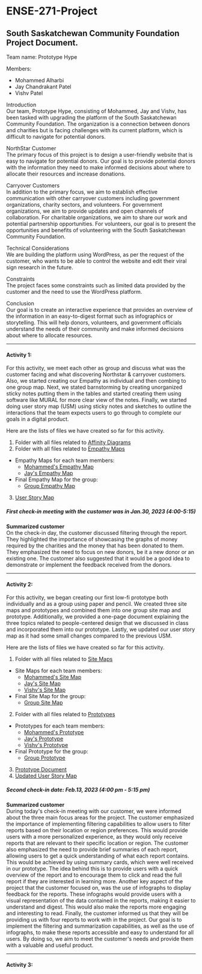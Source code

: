 # ENSE-271-Project

## South Saskatchewan Community Foundation Project Document.

Team name: Prototype Hype

Members:
* Mohammed Alharbi
* Jay Chandrakant Patel
* Vishv Patel


Introduction\
Our team, Prototype Hype, consisting of Mohammed, Jay and Vishv, has been tasked with upgrading the platform of the South Saskatchewan Community Foundation. The organization is a connection between donors and charities but is facing challenges with its current platform, which is difficult to navigate for potential donors.

NorthStar Customer\
  The primary focus of this project is to design a user-friendly website that is easy to navigate for potential donors. Our goal is to provide potential donors with the information they need to make informed decisions about where to allocate their resources and increase donations.

Carryover Customers\
  In addition to the primary focus, we aim to establish effective communication with other carryover customers including government organizations, charity sectors, and volunteers. For government organizations, we aim to provide updates and open channels of collaboration. For charitable organizations, we aim to share our work and potential partnership opportunities. For volunteers, our goal is to present the opportunities and benefits of volunteering with the South Saskatchewan Community Foundation.

Technical Considerations\
  We are building the platform using WordPress, as per the request of the customer, who wants to be able to control the website and edit their viral sign research in the future.

Constraints\
  The project faces some constraints such as limited data provided by the customer and the need to use the WordPress platform. 

Conclusion\
  Our goal is to create an interactive experience that provides an overview of the information in an easy-to-digest format such as infographics or storytelling. This will help donors, volunteers, and government officials understand the needs of their community and make informed decisions about where to allocate resources.

------

#### Activity 1:

For this activity, we meet each other as group and discuss what was the customer facing and what discovering Northstar & carryover customers. Also, we started creating our Empathy as individual and then combing to one group map. Next, we stated barnstorming by creating unorganized sticky notes putting them in the tables and started creating them using software like MURAL for more clear view of the notes. Finally, we started doing user story map (USM) using sticky notes and sketches to outline the interactions that the team expects users to go through to complete our goals in a digital product.

Here are the lists of files we have created so far for this activity.
1. Folder with all files related to [Affinity Diagrams](https://github.com/M-Alharbi/ENSE-271-Project/tree/main/Affinity%20Diagrams)
2. Folder with all files related to [Empathy Maps](https://github.com/M-Alharbi/ENSE-271-Project/tree/main/Empathy%20maps)
- Empathy Maps for each team members:
  - [Mohammed's Empathy Map](https://github.com/M-Alharbi/ENSE-271-Project/blob/main/Empathy%20maps/Empathy%20map.png)
  - [Jay's Empathy Map](https://github.com/M-Alharbi/ENSE-271-Project/blob/main/Empathy%20maps/Empathy%20Map.jpg)
- Final Empathy Map for the group:
  - [Group Empathy Map](https://github.com/M-Alharbi/ENSE-271-Project/blob/main/Empathy%20maps/Group%20Empathy%20map.png)
3. [User Story Map](https://github.com/M-Alharbi/ENSE-271-Project/blob/main/User%20story%20map/Project_sscf_storymap.pdf)
 

##### First check-in meeting with the customer was in Jan.30, 2023 (4:00-5:15)
**Summarized customer**\
On the check-in day, the customer discussed filtering through the report. They highlighted the importance of showcasing the graphs of money required by the charities and the money that has been donated to them. They emphasized the need to focus on new donors, be it a new donor or an existing one. The customer also suggested that it would be a good idea to demonstrate or implement the feedback received from the donors.


------

#### Activity 2:

For this activity, we began creating our first low-fi prototype both individually and as a group using paper and pencil. We created three site maps and prototypes and combined them into one group site map and prototype. Additionally, we provided a one-page document explaining the three topics related to people-centered design that we discussed in class and incorporated them into our prototype. Lastly, we updated our user story map as it had some small changes compared to the previous USM.

Here are the lists of files we have created so far for this activity.
1. Folder with all files related to [Site Maps](https://github.com/M-Alharbi/ENSE-271-Project/tree/main/Sitemaps)
- Site Maps for each team members:
  - [Mohammed's Site Map](https://github.com/M-Alharbi/ENSE-271-Project/blob/main/Sitemaps/Mohammed%20Site%20Map.jpg)
  - [Jay's Site Map](https://github.com/M-Alharbi/ENSE-271-Project/blob/main/Sitemaps/Jay_sitemap.jpeg)
  - [Vishv's Site Map](https://github.com/M-Alharbi/ENSE-271-Project/blob/main/Sitemaps/Vishv_sitemap.jpg)
- Final Site Map for the group:
  - [Group Site Map](https://github.com/M-Alharbi/ENSE-271-Project/blob/main/Sitemaps/Final%20Site%20Map.jpg)
  
2. Folder with all files related to [Prototypes](https://github.com/M-Alharbi/ENSE-271-Project/tree/main/Empathy%20maps)
- Prototypes for each team members:
  - [Mohammed's Prototype](https://github.com/M-Alharbi/ENSE-271-Project/blob/main/Prototypes/Mohammed%20Prototype.jpg)
  - [Jay's Prototype](https://github.com/M-Alharbi/ENSE-271-Project/blob/main/Prototypes/Jay_prototype.jpeg)
  - [Vishv's Prototype](https://github.com/M-Alharbi/ENSE-271-Project/blob/main/Prototypes/Vishv_prototype.jpg)
- Final Prototype for the group:
  - [Group Prototype](https://github.com/M-Alharbi/ENSE-271-Project/blob/main/Prototypes/final%20prototype.jpg)
3. [Prototype Document](https://github.com/M-Alharbi/ENSE-271-Project/blob/main/Prototypes/Prototype_Documentation.pdf)
4. [Updated User Story Map](https://github.com/M-Alharbi/ENSE-271-Project/blob/main/User%20story%20map/Updated%20User%20Story%20Map.pdf)

##### Second check-in date: Feb.13, 2023 (4:00 pm - 5:15 pm)
**Summarized customer**\
During today's check-in meeting with our customer, we were informed about the three main focus areas for the project. The customer emphasized the importance of implementing filtering capabilities to allow users to filter reports based on their location or region preferences. This would provide users with a more personalized experience, as they would only receive reports that are relevant to their specific location or region. The customer also emphasized the need to provide brief summaries of each report, allowing users to get a quick understanding of what each report contains. This would be achieved by using summary cards, which were well received in our prototype. The idea behind this is to provide users with a quick overview of the report and to encourage them to click and read the full report if they are interested in learning more. Another key aspect of the project that the customer focused on, was the use of infographs to display feedback for the reports. These infographs would provide users with a visual representation of the data contained in the reports, making it easier to understand and digest. This would also make the reports more engaging and interesting to read. Finally, the customer informed us that they will be providing us with four reports to work with in the project. Our goal is to implement the filtering and summarization capabilities, as well as the use of infographs, to make these reports accessible and easy to understand for all users. By doing so, we aim to meet the customer's needs and provide them with a valuable and useful product.

------

#### Activity 3:


